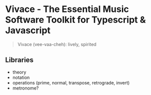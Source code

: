 # Vivace - The Essential Music Software Toolkit for Typescript & Javascript

> Vivace (vee-vaa-cheh): lively, spirited

## Libraries

- theory
- notation
- operations (prime, normal, transpose, retrograde, invert)
- metronome?

